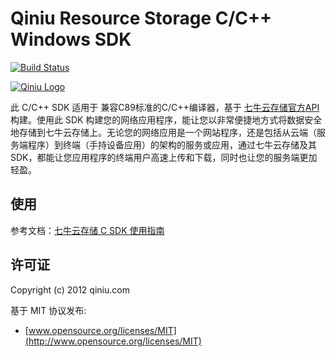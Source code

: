 # Qiniu Resource Storage C/C++ Windows SDK

[![Build Status](https://api.travis-ci.org/qiniu/c-sdk.png?branch=master)](https://travis-ci.org/qiniu/c-sdk)

[![Qiniu Logo](http://qiniutek.com/images/logo-2.png)](http://qiniu.com/)

此 C/C++ SDK 适用于 兼容C89标准的C/C++编译器，基于 [七牛云存储官方API](http://docs.qiniutek.com/v3/api/) 构建。使用此 SDK 构建您的网络应用程序，能让您以非常便捷地方式将数据安全地存储到七牛云存储上。无论您的网络应用是一个网站程序，还是包括从云端（服务端程序）到终端（手持设备应用）的架构的服务或应用，通过七牛云存储及其 SDK，都能让您应用程序的终端用户高速上传和下载，同时也让您的服务端更加轻盈。

## 使用

参考文档：[七牛云存储 C SDK 使用指南](https://github.com/qiniu/c-sdk/tree/develop/docs)

## 许可证

Copyright (c) 2012 qiniu.com

基于 MIT 协议发布:

* [www.opensource.org/licenses/MIT](http://www.opensource.org/licenses/MIT)
